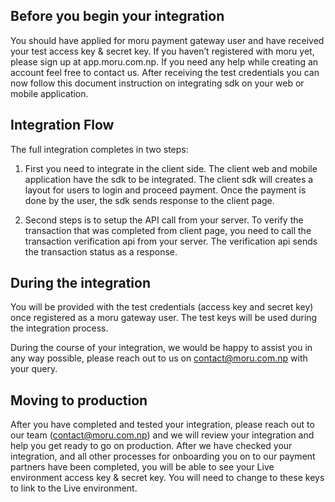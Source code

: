 ## Before you begin your integration

You should have applied for moru payment gateway user and have received your test access key & secret key. If you haven’t registered with moru yet, please sign up at app.moru.com.np. If you need any help while creating an account feel free to contact us.
After receiving the test credentials you can now follow this document instruction on integrating sdk on your web or mobile application.

## Integration Flow

The full integration completes in two steps:

1. First you need to integrate in the client side. The client web and mobile application have the sdk to be integrated. The client sdk will creates a layout for users to login and proceed payment. Once the payment is done by the user, the sdk sends response to the client page.

2. Second steps is to setup the API call from your server. To verify the transaction that was completed from client page, you need to call the transaction verification api from your server. The verification api sends the transaction status as a response.

## During the integration

You will be provided with the test credentials (access key and secret key) once registered as a moru gateway user. The test keys will be used during the integration process.

During the course of your integration, we would be happy to assist you in any way possible, please reach out to us on contact@moru.com.np with your query.

## Moving to production

After you have completed and tested your integration, please reach out to our team (contact@moru.com.np) and we will review your integration and help you get ready to go on production. After we have checked your integration, and all other processes for onboarding you on to our payment partners have been completed, you will be able to see your Live environment access key & secret key. You will need to change to these keys to link to the Live environment.
